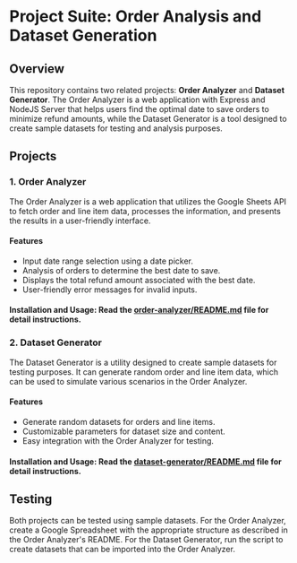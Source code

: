 # Project Suite: Order Analysis and Dataset Generation

## Overview
This repository contains two related projects: **Order Analyzer** and **Dataset Generator**. The Order Analyzer is a web application with Express and NodeJS Server that helps users find the optimal date to save orders to minimize refund amounts, while the Dataset Generator is a tool designed to create sample datasets for testing and analysis purposes.

## Projects

### 1. Order Analyzer
The Order Analyzer is a web application that utilizes the Google Sheets API to fetch order and line item data, processes the information, and presents the results in a user-friendly interface.

#### Features
- Input date range selection using a date picker.
- Analysis of orders to determine the best date to save.
- Displays the total refund amount associated with the best date.
- User-friendly error messages for invalid inputs.

#### Installation and Usage: Read the [order-analyzer/README.md](./order-analyzer/README.md) file for detail instructions.

### 2. Dataset Generator
The Dataset Generator is a utility designed to create sample datasets for testing purposes. It can generate random order and line item data, which can be used to simulate various scenarios in the Order Analyzer.

#### Features
- Generate random datasets for orders and line items.
- Customizable parameters for dataset size and content.
- Easy integration with the Order Analyzer for testing.

#### Installation and Usage: Read the [dataset-generator/README.md](./dataset-generator/README.md) file for detail instructions.

## Testing
Both projects can be tested using sample datasets. For the Order Analyzer, create a Google Spreadsheet with the appropriate structure as described in the Order Analyzer's README. For the Dataset Generator, run the script to create datasets that can be imported into the Order Analyzer.
